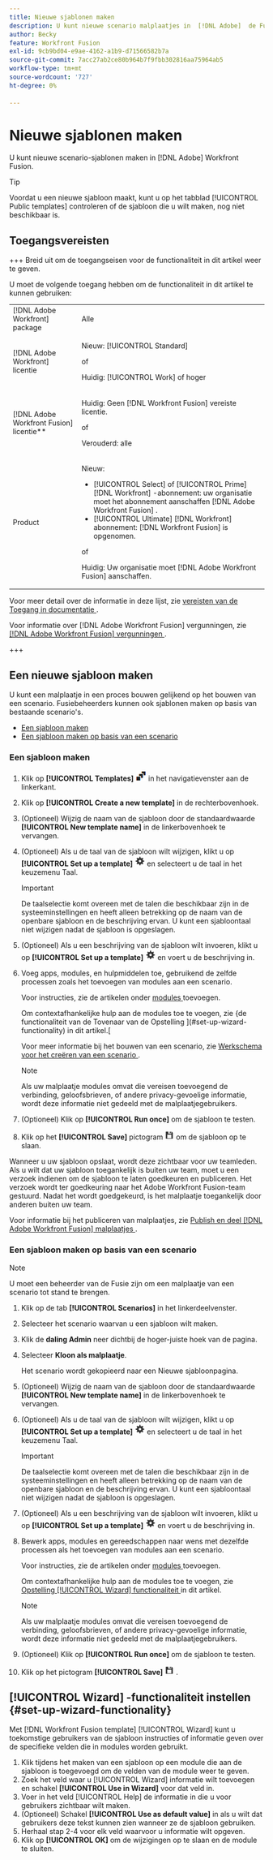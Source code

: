 ```yaml
---
title: Nieuwe sjablonen maken
description: U kunt nieuwe scenario malplaatjes in  [!DNL Adobe]  de Fusie van Workfront tot stand brengen.
author: Becky
feature: Workfront Fusion
exl-id: 9cb9bd04-e9ae-4162-a1b9-d71566582b7a
source-git-commit: 7acc27ab2ce80b964b7f9fbb302816aa75964ab5
workflow-type: tm+mt
source-wordcount: '727'
ht-degree: 0%

---
```


# Nieuwe sjablonen maken

U kunt nieuwe scenario-sjablonen maken in [!DNL Adobe] Workfront Fusion.

>[!TIP]
>
>Voordat u een nieuwe sjabloon maakt, kunt u op het tabblad [!UICONTROL Public templates] controleren of de sjabloon die u wilt maken, nog niet beschikbaar is.

## Toegangsvereisten

+++ Breid uit om de toegangseisen voor de functionaliteit in dit artikel weer te geven.

U moet de volgende toegang hebben om de functionaliteit in dit artikel te kunnen gebruiken:

<table style="table-layout:auto">
 <col> 
 <col> 
 <tbody> 
  <tr> 
   <td role="rowheader">[!DNL Adobe Workfront] package</td> 
   <td> <p>Alle</p> </td> 
  </tr> 
  <tr data-mc-conditions=""> 
   <td role="rowheader">[!DNL Adobe Workfront] licentie</td> 
   <td> <p>Nieuw: [!UICONTROL Standard]</p><p>of</p><p>Huidig: [!UICONTROL Work] of hoger</p> </td> 
  </tr> 
  <tr> 
   <td role="rowheader">[!DNL Adobe Workfront Fusion] licentie**</td> 
   <td>
   <p>Huidig: Geen [!DNL Workfront Fusion] vereiste licentie.</p>
   <p>of</p>
   <p>Verouderd: alle </p>
   </td> 
  </tr> 
  <tr> 
   <td role="rowheader">Product</td> 
   <td>
   <p>Nieuw:</p> <ul><li>[!UICONTROL Select] of [!UICONTROL Prime] [!DNL Workfront] -abonnement: uw organisatie moet het abonnement aanschaffen [!DNL Adobe Workfront Fusion] .</li><li>[!UICONTROL Ultimate] [!DNL Workfront] abonnement: [!DNL Workfront Fusion] is opgenomen.</li></ul>
   <p>of</p>
   <p>Huidig: Uw organisatie moet [!DNL Adobe Workfront Fusion] aanschaffen.</p>
   </td> 
  </tr>
 </tbody> 
</table>

Voor meer detail over de informatie in deze lijst, zie [ vereisten van de Toegang in documentatie ](/help/workfront-fusion/references/licenses-and-roles/access-level-requirements-in-documentation.md).

Voor informatie over [!DNL Adobe Workfront Fusion] vergunningen, zie [[!DNL Adobe Workfront Fusion]  vergunningen ](/help/workfront-fusion/set-up-and-manage-workfront-fusion/licensing-operations-overview/license-automation-vs-integration.md).

+++

## Een nieuwe sjabloon maken

U kunt een malplaatje in een proces bouwen gelijkend op het bouwen van een scenario. Fusiebeheerders kunnen ook sjablonen maken op basis van bestaande scenario&#39;s.

* [Een sjabloon maken](#build-a-template)
* [Een sjabloon maken op basis van een scenario](#create-a-template-from-a-scenario)

### Een sjabloon maken

1. Klik op **[!UICONTROL Templates]** ![](assets/templates-icon.png) in het navigatievenster aan de linkerkant.
1. Klik op **[!UICONTROL Create a new template]** in de rechterbovenhoek.
1. (Optioneel) Wijzig de naam van de sjabloon door de standaardwaarde **[!UICONTROL New template name]** in de linkerbovenhoek te vervangen.
1. (Optioneel) Als u de taal van de sjabloon wilt wijzigen, klikt u op **[!UICONTROL Set up a template]** ![](assets/scenario-settings-icon.png) en selecteert u de taal in het keuzemenu Taal.

   >[!IMPORTANT]
   >
   >De taalselectie komt overeen met de talen die beschikbaar zijn in de systeeminstellingen en heeft alleen betrekking op de naam van de openbare sjabloon en de beschrijving ervan. U kunt een sjabloontaal niet wijzigen nadat de sjabloon is opgeslagen.

1. (Optioneel) Als u een beschrijving van de sjabloon wilt invoeren, klikt u op **[!UICONTROL Set up a template]** ![](assets/scenario-settings-icon.png) en voert u de beschrijving in.
1. Voeg apps, modules, en hulpmiddelen toe, gebruikend de zelfde processen zoals het toevoegen van modules aan een scenario.

   Voor instructies, zie de artikelen onder [ modules ](/help/workfront-fusion/create-scenarios/add-modules/add-modules-toc.md) toevoegen.

   Om contextafhankelijke hulp aan de modules toe te voegen, zie {de functionaliteit van de Tovenaar van de Opstelling ](#set-up-wizard-functionality) in dit artikel.[

   Voor meer informatie bij het bouwen van een scenario, zie [ Werkschema voor het creëren van een scenario ](/help/workfront-fusion/create-scenarios/plan-a-scenario/create-a-scenario-workflow.md).

   >[!NOTE]
   >
   >Als uw malplaatje modules omvat die vereisen toevoegend de verbinding, geloofsbrieven, of andere privacy-gevoelige informatie, wordt deze informatie niet gedeeld met de malplaatjegebruikers.

1. (Optioneel) Klik op **[!UICONTROL Run once]** om de sjabloon te testen.
1. Klik op het **[!UICONTROL Save]** pictogram ![](assets/save-icon.png) om de sjabloon op te slaan.

Wanneer u uw sjabloon opslaat, wordt deze zichtbaar voor uw teamleden. Als u wilt dat uw sjabloon toegankelijk is buiten uw team, moet u een verzoek indienen om de sjabloon te laten goedkeuren en publiceren. Het verzoek wordt ter goedkeuring naar het Adobe Workfront Fusion-team gestuurd. Nadat het wordt goedgekeurd, is het malplaatje toegankelijk door anderen buiten uw team.

Voor informatie bij het publiceren van malplaatjes, zie [ Publish en deel  [!DNL Adobe Workfront Fusion]  malplaatjes ](/help/workfront-fusion/create-and-manage-templates/publish-and-share-fusion-templates.md).

### Een sjabloon maken op basis van een scenario

>[!NOTE]
>
>U moet een beheerder van de Fusie zijn om een malplaatje van een scenario tot stand te brengen.

1. Klik op de tab **[!UICONTROL Scenarios]** in het linkerdeelvenster.
1. Selecteer het scenario waarvan u een sjabloon wilt maken.
1. Klik de **daling Admin** neer dichtbij de hoger-juiste hoek van de pagina.
1. Selecteer **Kloon als malplaatje**.

   Het scenario wordt gekopieerd naar een Nieuwe sjabloonpagina.
1. (Optioneel) Wijzig de naam van de sjabloon door de standaardwaarde **[!UICONTROL New template name]** in de linkerbovenhoek te vervangen.
1. (Optioneel) Als u de taal van de sjabloon wilt wijzigen, klikt u op **[!UICONTROL Set up a template]** ![](assets/scenario-settings-icon.png) en selecteert u de taal in het keuzemenu Taal.

   >[!IMPORTANT]
   >
   >De taalselectie komt overeen met de talen die beschikbaar zijn in de systeeminstellingen en heeft alleen betrekking op de naam van de openbare sjabloon en de beschrijving ervan. U kunt een sjabloontaal niet wijzigen nadat de sjabloon is opgeslagen.

1. (Optioneel) Als u een beschrijving van de sjabloon wilt invoeren, klikt u op **[!UICONTROL Set up a template]** ![](assets/scenario-settings-icon.png) en voert u de beschrijving in.
1. Bewerk apps, modules en gereedschappen naar wens met dezelfde processen als het toevoegen van modules aan een scenario.

   Voor instructies, zie de artikelen onder [ modules ](/help/workfront-fusion/create-scenarios/add-modules/add-modules-toc.md) toevoegen.

   Om contextafhankelijke hulp aan de modules toe te voegen, zie [ Opstelling [!UICONTROL Wizard] functionaliteit ](#set-up-wizard-functionality) in dit artikel.

   >[!NOTE]
   >
   >Als uw malplaatje modules omvat die vereisen toevoegend de verbinding, geloofsbrieven, of andere privacy-gevoelige informatie, wordt deze informatie niet gedeeld met de malplaatjegebruikers.

1. (Optioneel) Klik op **[!UICONTROL Run once]** om de sjabloon te testen.
1. Klik op het pictogram **[!UICONTROL Save]** ![](assets/save-icon.png) .

## [!UICONTROL Wizard] -functionaliteit instellen {#set-up-wizard-functionality}

Met [!DNL Workfront Fusion template] [!UICONTROL Wizard] kunt u toekomstige gebruikers van de sjabloon instructies of informatie geven over de specifieke velden die in modules worden gebruikt.

1. Klik tijdens het maken van een sjabloon op een module die aan de sjabloon is toegevoegd om de velden van de module weer te geven.
1. Zoek het veld waar u [!UICONTROL Wizard] informatie wilt toevoegen en schakel **[!UICONTROL Use in Wizard]** voor dat veld in.
1. Voer in het veld [!UICONTROL Help] de informatie in die u voor gebruikers zichtbaar wilt maken.
1. (Optioneel) Schakel **[!UICONTROL Use as default value]** in als u wilt dat gebruikers deze tekst kunnen zien wanneer ze de sjabloon gebruiken.
1. Herhaal stap 2-4 voor elk veld waarvoor u informatie wilt opgeven.
1. Klik op **[!UICONTROL OK]** om de wijzigingen op te slaan en de module te sluiten.
